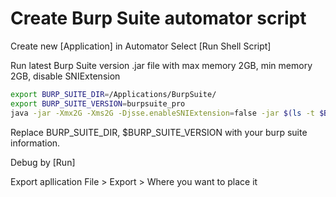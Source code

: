# Create Burp Suite automator script

Create new [Application] in Automator
Select [Run Shell Script]

Run latest Burp Suite version .jar file with max memory 2GB, min memory 2GB, disable SNIExtension

```bash
export BURP_SUITE_DIR=/Applications/BurpSuite/
export BURP_SUITE_VERSION=burpsuite_pro
java -jar -Xmx2G -Xms2G -Djsse.enableSNIExtension=false -jar $(ls -t $BURP_SUITE_DIR/$BURP_SUITE_VERSION*.jar | head -1)
```

Replace BURP_SUITE_DIR, $BURP_SUITE_VERSION with your burp suite information.

Debug by [Run]

Export apllication File > Export > Where you want to place it

